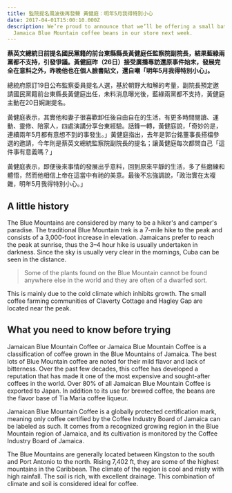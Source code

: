 ```yaml
---
title: 監院提名風波後再發聲 黃健庭：明年5月我得特別小心
date: 2017-04-01T15:00:10.000Z
description: We’re proud to announce that we’ll be offering a small batch of
  Jamaica Blue Mountain coffee beans in our store next week.
---
```

<!--StartFragment-->

**蔡英文總統日前提名國民黨籍的前台東縣縣長黃健庭任監察院副院長，結果藍綠兩黨都不支持，引發爭議。黃健庭昨（26日）接受廣播專訪還原事件始末，發展完全在意料之外，昨晚他也在個人臉書貼文，還自嘲「明年5月我得特別小心」。**



總統府原訂19日公布監察委員提名人選，基於朝野大和解的考量，副院長預定邀請國民黨籍前台東縣長黃健庭出任，未料消息曝光後，藍綠兩黨都不支持，黃健庭主動在20日婉謝提名。

黃健庭表示，其實他和妻子很喜歡卸任後自由自在的生活，有更多時間閱讀、運動、靈修、陪家人，四處演講分享台東經驗。話鋒一轉，黃健庭說，「奇妙的是，連續兩年5月都有意想不到的事發生。」黃健庭指出，去年是郭台銘董事長搭檔參選的邀請，今年則是蔡英文總統監察院副院長的提名；讓黃健庭每次都問自己「這件事有意義嗎？」

黃健庭表示，即便後來事情的發展出乎意料，回到原來平靜的生活，多了些磨練和體悟，然而他相信上帝在這當中有祂的美意。最後不忘強調說，「政治實在太複雜，明年5月我得特別小心。」

<!--EndFragment-->

## A little history

The Blue Mountains are considered by many to be a hiker's and camper's paradise. The traditional Blue Mountain trek is a 7-mile hike to the peak and consists of a 3,000-foot increase in elevation. Jamaicans prefer to reach the peak at sunrise, thus the 3–4 hour hike is usually undertaken in darkness. Since the sky is usually very clear in the mornings, Cuba can be seen in the distance.

> Some of the plants found on the Blue Mountain cannot be found anywhere else in the world and they are often of a dwarfed sort.

This is mainly due to the cold climate which inhibits growth. The small coffee farming communities of Claverty Cottage and Hagley Gap are located near the peak.

## What you need to know before trying

Jamaican Blue Mountain Coffee or Jamaica Blue Mountain Coffee is a classification of coffee grown in the Blue Mountains of Jamaica. The best lots of Blue Mountain coffee are noted for their mild flavor and lack of bitterness. Over the past few decades, this coffee has developed a reputation that has made it one of the most expensive and sought-after coffees in the world. Over 80% of all Jamaican Blue Mountain Coffee is exported to Japan. In addition to its use for brewed coffee, the beans are the flavor base of Tia Maria coffee liqueur.

Jamaican Blue Mountain Coffee is a globally protected certification mark, meaning only coffee certified by the Coffee Industry Board of Jamaica can be labeled as such. It comes from a recognized growing region in the Blue Mountain region of Jamaica, and its cultivation is monitored by the Coffee Industry Board of Jamaica.

The Blue Mountains are generally located between Kingston to the south and Port Antonio to the north. Rising 7,402 ft, they are some of the highest mountains in the Caribbean. The climate of the region is cool and misty with high rainfall. The soil is rich, with excellent drainage. This combination of climate and soil is considered ideal for coffee.
